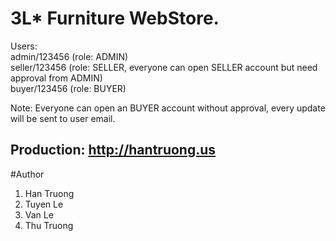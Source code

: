# 3L* Furniture WebStore.


Users:  
admin/123456  (role: ADMIN)  
seller/123456  (role: SELLER, everyone can open SELLER account but need approval from ADMIN)  
buyer/123456  (role: BUYER)

Note: Everyone can open an BUYER account without approval, every update will be sent to user email.


## Production: http://hantruong.us

#Author
1. Han Truong
2. Tuyen Le
3. Van Le
4. Thu Truong

